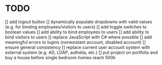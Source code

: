 # TODO
[] add logout button
[] dynamically populate dropdowns with valid values (e.g. for binding employees/visitors to users)
[] add toggle switches to boolean values
[] add ability to bind employees to users
[] add ability to bind visitors to users
[] replace JavaScript with C# where possible
[] add meaningful errors to logins (nonexistant account, disabled account)
[] ensure general consistency
[] replace current user account system with external system (e.g. AD, LDAP, authelia, etc.)
[] put project on portfolio and buy a house before single bedroom homes reach 500k